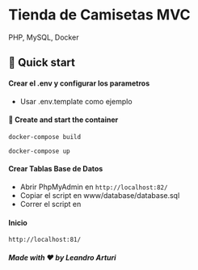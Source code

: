 <h1>Tienda de Camisetas MVC</h1>

<p>PHP, MySQL, Docker</p>


## 🚀 Quick start

#### Crear el .env y configurar los parametros
- Usar .env.template como ejemplo



#### 🐳 Create and start the container 
`docker-compose build`

`docker-compose up`



#### Crear Tablas Base de Datos
- Abrir PhpMyAdmin en `http://localhost:82/`
- Copiar el script en www/database/database.sql
- Correr el script en 



#### Inicio
`http://localhost:81/`



##### Made with ❤️ by Leandro Arturi

